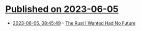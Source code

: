 # [Published on 2023-06-05](index.md)

* [2023-06-05, 08:45:49](https://lobste.rs/s/47amaq/rust_i_wanted_had_no_future) - [The Rust I Wanted Had No Future](https://graydon2.dreamwidth.org/307291.html)
